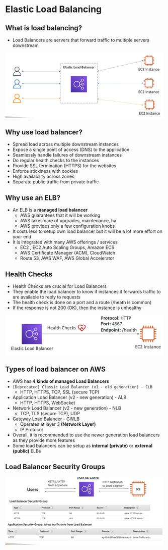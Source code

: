 # Elastic Load Balancing
## What is load balancing?
- Load Balancers are servers that forward traffic to multiple servers downstream

![lb](./Images/lb_overview.png)

## Why use load balancer?
- Spread load across multiple downstream instances
- Expose a single point of access (DNS) to the application
- Seamlessly handle failures of downstream instances
- Do regular health checks to the instances
- Provide SSL termination (HTTPS) for the websites
- Enforce stickiness with cookies
- High availability across zones
- Separate public traffic from private traffic

## Why use an ELB?
- An ELB is a **managed load balancer**
    - AWS guarantees that it will be working
    - AWS takes care of upgrades, maintenance, ha
    - AWS provides only a few configuration knobs
- It costs less to setup own load balancer but it will be a lot more effort on your end
- It is integrated with many AWS offerings / services
    - EC2 , EC2 Auto Scaling Groups, Amazon ECS
    - AWS Certificate Manager (ACM), CloudWatch
    - Route 53, AWS WAF, AWS Global Accelerator

## Health Checks
- Health Checks are crucial for Load Balancers
- They enable the load balancer to know if instances it forwards traffic to are available to reply to requests
- The health check is done on a port and a route (/heath is common)
- If the response is not 200 (OK), then the instance is unhealthy

![lb](./Images/lb_healthchecks.png)

## Types of load balancer on AWS
- AWS has **4 kinds of managed Load Balancers**
- `[Deprecated] Classic Load Balancer (v1 - old generation) - CLB`
    - HTTP, HTTPS, TCP, SSL (secure TCP)
- Application Load Balancer (v2 - new generation) - ALB
    - HTTP, HTTPS, WebSocket
- Network Load Balancer (v2 - new generation) - NLB
    - TCP, TLS (secure TCP), UDP
- Gateway Load Balancer - GWLB
    - Operates at layer 3 **(Network Layer)**
    - IP Protocol
- Overall, it is recommended to use the newer generation load balancers as they provide more features
- Some load balancers can be setup as **internal (private)** or **external (public)** ELBs

## Load Balancer Security Groups

![elb](./Images/elb_sg.png)

